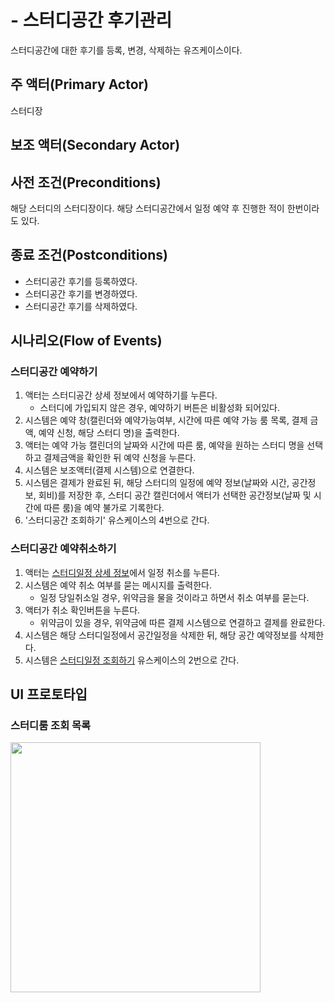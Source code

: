 # - 스터디공간 후기관리
스터디공간에 대한 후기를 등록, 변경, 삭제하는 유즈케이스이다.

## 주 액터(Primary Actor)

스터디장

## 보조 액터(Secondary Actor)

## 사전 조건(Preconditions)

해당 스터디의 스터디장이다.
해당 스터디공간에서 일정 예약 후 진행한 적이 한번이라도 있다.

## 종료 조건(Postconditions)

- 스터디공간 후기를 등록하였다.
- 스터디공간 후기를 변경하였다.
- 스터디공간 후기를 삭제하였다.


## 시나리오(Flow of Events)


### 스터디공간 예약하기

1. 액터는 스터디공간 상세 정보에서 예약하기를 누른다.
    - 스터디에 가입되지 않은 경우, 예약하기 버튼은 비활성화 되어있다.
2. 시스템은 예약 창(캘린더와 예약가능여부, 시간에 따른 예약 가능 룸 목록, 결제 금액, 예약 신청, 해당 스터디 명)을 출력한다.
3. 액터는 예약 가능 캘린더의 날짜와 시간에 따른 룸, 예약을 원하는 스터디 명을 선택하고 결제금액을 확인한 뒤 예약 신청을 누른다.
4. 시스템은 보조액터(결제 시스템)으로 연결한다.
5. 시스템은 결제가 완료된 뒤, 해당 스터디의 일정에 예약 정보(날짜와 시간, 공간정보, 회비)를 저장한 후, 
스터디 공간 캘린더에서 액터가 선택한 공간정보(날짜 및 시간에 따른 룸)을 예약 불가로 기록한다.
6. '스터디공간 조회하기' 유스케이스의 4번으로 간다.

### 스터디공간 예약취소하기

1. 액터는 [스터디일정 상세 정보](uc-스터디일정.md)에서 일정 취소를 누른다.
2. 시스템은 예약 취소 여부를 묻는 메시지를 출력한다.
    - 일정 당일취소일 경우, 위약금을 물을 것이라고 하면서 취소 여부를 묻는다. 
3. 액터가 취소 확인버튼을 누른다.
    - 위약금이 있을 경우, 위약금에 따른 결제 시스템으로 연결하고 결제를 완료한다.
3. 시스템은 해당 스터디일정에서 공간일정을 삭제한 뒤, 해당 공간 예약정보를 삭제한다.
4. 시스템은 [스터디일정 조회하기](uc-스터디일정.md) 유스케이스의 2번으로 간다.


## UI 프로토타입

### 스터디룸 조회 목록

<img src="./UI/space.png" width="400"/>



 

